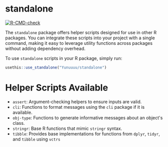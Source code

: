
# standalone

<!-- badges: start -->
[![R-CMD-check](https://github.com/Yunuuuu/standalone/actions/workflows/R-CMD-check.yaml/badge.svg)](https://github.com/Yunuuuu/standalone/actions/workflows/R-CMD-check.yaml)
<!-- badges: end -->

The `standalone` package offers helper scripts designed for use in other R
packages. You can integrate these scripts into your project with a single
command, making it easy to leverage utility functions across packages without
adding dependency overhead.

To use `standalone` scripts in your R package, simply run:

``` r
usethis::use_standalone("Yunuuuu/standalone")
```

# Helper Scripts Available

 - `assert`: Argument-checking helpers to ensure inputs are valid.
 - `cli`: Functions to format messages using the `cli` package if it is available.
 - `obj-type`: Functions to generate informative messages about an object's class.
 - `stringr`: Base R functions that mimic `stringr` syntax.
 - `tibble`: Provides base implementations for functions from `dplyr`, `tidyr`,
   and `tibble` using `vctrs`
